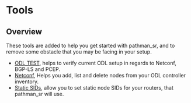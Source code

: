 # Tools

## Overview

These tools are added to help you get started with pathman_sr, and to remove some obstacle that you may be facing in your setup.


- [ODL TEST](tools/README_odl_test.md), helps to verify current ODL setup in regards to Netconf, BGP-LS and PCEP.
- [Netconf](tools/README_Netconf.md), Helps you add, list and delete nodes from your ODL controller inventory.
- [Static SIDs](tools/README_static_sid.md), allow you to set static node SIDs for your routers, that pathman_sr will use.